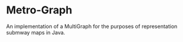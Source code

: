 # Metro-Graph
An implementation of a MultiGraph for the purposes of representation submway maps in Java.
